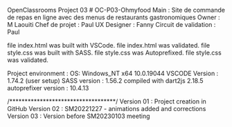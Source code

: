 OpenClassrooms Project 03 # OC-P03-Ohmyfood
Main : Site de commande de repas en ligne avec des menus de restaurants gastronomiques
Owner : M Laouiti
Chef de projet : Paul
UX Designer : Fanny
Circuit de validation : Paul

file index.html was built with VSCode.
file index.html was validated.
file style.css was built with SASS.
file style.css was Autoprefixed.
file style.css was validated.

Project environment :
OS: Windows_NT x64 10.0.19044
VSCODE Version : 1.74.2 (user setup)
SASS version : 1.56.2 compiled with dart2js 2.18.5
autoprefixer version : 10.4.13

/***********************************/
Version 01 : Project creation in GitHub
Version 02 : SM20221227 - animations added and corrections
Version 03 : Version before SM20230103 meeting

